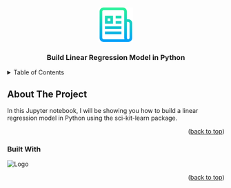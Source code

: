 
<br />
<div align="center">
  <a href="[https://github.com/github_username/repo_name](https://github.com/h0ssn1/Build-Linear-Regression-Model-in-Python)">
    <img src="images/logo.png" alt="Logo" width="80" height="80">
  </a>

<h3 align="center">Build Linear Regression Model in Python
</h3>


</div>



<!-- TABLE OF CONTENTS -->
<details>
  <summary>Table of Contents</summary>
  <ol>
    <li>
      <a href="#about-the-project">About The Project</a>
      <ul>
        <li><a href="#built-with">Built With</a></li>
      </ul>
    </li>
    <li>
      <a href="#getting-started">Getting Started</a>
      <ul>
        <li><a href="#prerequisites">Prerequisites</a></li>
        <li><a href="#installation">Installation</a></li>
      </ul>
    </li>
    <li><a href="#usage">Usage</a></li>
    <li><a href="#roadmap">Roadmap</a></li>
    <li><a href="#contributing">Contributing</a></li>
    <li><a href="#contact">Contact</a></li>
  </ol>
</details>



<!-- ABOUT THE PROJECT -->
## About The Project



In this Jupyter notebook, I will be showing you how to build a linear regression model in Python using the sci-kit-learn package.

<p align="right">(<a href="#readme-top">back to top</a>)</p>



### Built With

![Logo]([https://allvectorlogo.com/img/2017/07/openai-logo.png](https://www.linuxadictos.com/wp-content/uploads/python-logo.jpg))

<p align="right">(<a href="#readme-top">back to top</a>)</p>

